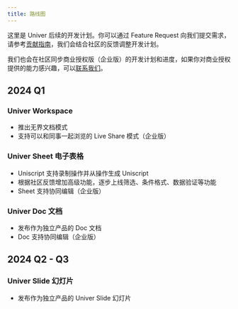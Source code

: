 ```yaml
---
title: 路线图
---
```


这里是 Univer 后续的开发计划。你可以通过 Feature Request 向我们提交需求，请参考[贡献指南](/docs/guides/contributing)，我们会结合社区的反馈调整开发计划。

我们也会在社区同步商业授权版（企业版）的开发计划和进度，如果你对商业授权提供的能力感兴趣，可以[联系我们](/docs/guides/intro#商业授权)。

## 2024 Q1

### Univer Workspace

* 推出无界文档模式
* 支持可以和同事一起浏览的 Live Share 模式（企业版）

### Univer Sheet 电子表格

* Uniscript 支持录制操作并从操作生成 Uniscript
* 根据社区反馈增加高级功能，逐步上线筛选、条件格式、数据验证等功能
* Sheet 支持协同编辑（企业版）

### Univer Doc 文档

* 发布作为独立产品的 Doc 文档
* Doc 支持协同编辑（企业版）

## 2024 Q2 - Q3

### Univer Slide 幻灯片

* 发布作为独立产品的 Univer Slide 幻灯片

